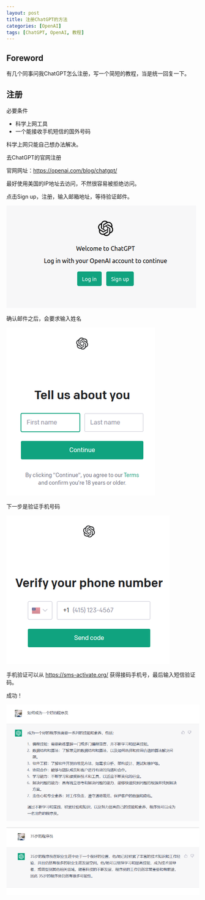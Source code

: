 ```yaml
---
layout: post
title: 注册ChatGPT的方法
categories: [OpenAI]
tags: [ChatGPT, OpenAI, 教程]
---
```

## Foreword

有几个同事问我ChatGPT怎么注册，写一个简短的教程，当是统一回复一下。

## 注册

必要条件

* 科学上网工具
* 一个能接收手机短信的国外号码

科学上网只能自己想办法解决。

去ChatGPT的官网注册

官网网址：https://openai.com/blog/chatgpt/

最好使用美国的IP地址去访问，不然很容易被拒绝访问。

点击Sign up，注册，输入邮箱地址，等待验证邮件。

![](/assets/images/ChatGPT/1.png)

确认邮件之后，会要求输入姓名

![](/assets/images/ChatGPT/2.png)

下一步是验证手机号码

![](/assets/images/ChatGPT/3.png)

手机验证可以从 https://sms-activate.org/ 获得接码手机号，最后输入短信验证码。

成功！

![](/assets/images/ChatGPT/4.png)

![](/assets/images/ChatGPT/5.png)
